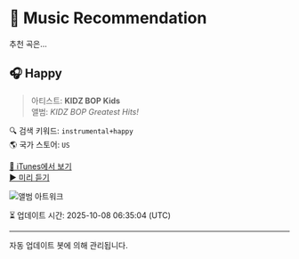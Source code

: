 
# 🎵 Music Recommendation

추천 곡은...

## 🎧 Happy  
> 아티스트: **KIDZ BOP Kids**  
> 앨범: _KIDZ BOP Greatest Hits!_  

🔍 검색 키워드: `instrumental+happy`  
🌎 국가 스토어: `US`

[🔗 iTunes에서 보기](https://music.apple.com/us/album/happy/1440955941?i=1440955945&uo=4)  
[▶️ 미리 듣기](https://audio-ssl.itunes.apple.com/itunes-assets/AudioPreview221/v4/d9/d8/9c/d9d89cb0-aa95-1998-392b-42e88e8c3446/mzaf_11244568781105757068.plus.aac.p.m4a)

![앨범 아트워크](https://is1-ssl.mzstatic.com/image/thumb/Music221/v4/1d/8c/fb/1d8cfb5e-85f6-af07-f025-f039666ae41b/14CMGIM02845.rgb.jpg/100x100bb.jpg)

⏳ 업데이트 시간: 2025-10-08 06:35:04 (UTC)

---
자동 업데이트 봇에 의해 관리됩니다.
